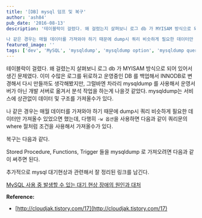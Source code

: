 ```yaml
---
title: '[DB] mysql 덤프 및 복구'
author: 'ash84'
pub_date: '2016-08-13'
description: '테이블락이 걸렸다. 왜 걸렸는지 살펴보니 로그 db 가 MYISAM 방식으로 되어 있어서 생긴 문제였다. 이미 수많은 로그를 뒤로하고 운영중인 DB 를 백업해서 INNODB로 변경해서 다시 만들까도 생각해봤지만, 그럴바엔 차라리 mysqldump 를 사용해서 운영서버가 아닌 개발 서버로 옮겨서 분석 작업을 하는게 나을것 같았다. mysqldump는 서비스에 상관없이 데이터 및 구조를 가져올수가 있다.  

나 같은 경우는 매월 데이터를 가져와야 하기 때문에 dump시 쿼리 비슷하게 필요한 데이터만 가져올수 있었으면 했는데, 다행히'
featured_image: ''
tags: ['dev', 'MySQL', 'mysqldump', 'mysqldump option', 'mysqldump query']
---
```



테이블락이 걸렸다. 왜 걸렸는지 살펴보니 로그 db 가 MYISAM 방식으로 되어 있어서 생긴 문제였다. 이미 수많은 로그를 뒤로하고 운영중인 DB 를 백업해서 INNODB로 변경해서 다시 만들까도 생각해봤지만, 그럴바엔 차라리 mysqldump 를 사용해서 운영서버가 아닌 개발 서버로 옮겨서 분석 작업을 하는게 나을것 같았다. mysqldump는 서비스에 상관없이 데이터 및 구조를 가져올수가 있다.  

나 같은 경우는 매월 데이터를 가져와야 하기 때문에 dump시 쿼리 비슷하게 필요한 데이터만 가져올수 있었으면 했는데, 다행히 `-w 옵션`을 사용하면 다음과 같이 쿼리문의 where 절처럼 조건을 사용해서 가져올수가 있다. 
<script src="https://gist.github.com/AhnSeongHyun/56f0954620e4033cdea4.js"></script>

복구는 다음과 같다.

<script src="https://gist.github.com/AhnSeongHyun/a34b6ed34d6890aa10b8.js"></script>

Stored Procedure, Functions, Trigger 들을 mysqldump 로 가져오려면 다음과 같이 써주면 된다.

<script src="https://gist.github.com/AhnSeongHyun/adf8b15f21e267b60f9b.js"></script>


추가적으로 mysql 대기현상과 관련해서 잘 정리된 링크를 남긴다.


[MySQL 사용 중 발생할 수 있는 대기 현상 장애의 원인과 대처](http://blog.pages.kr/232)
 
**Reference:**

- [http://cloudjak.tistory.com/17](http://cloudjak.tistory.com/17)



